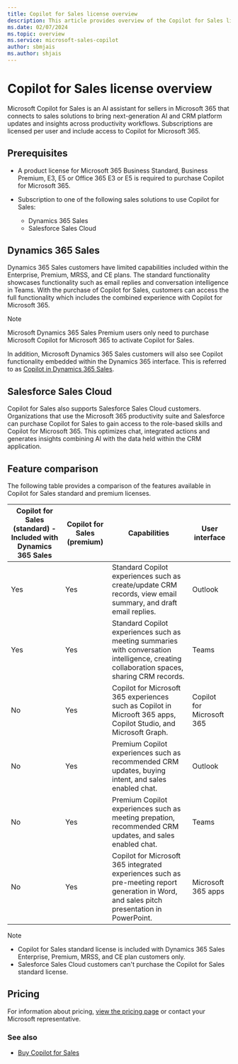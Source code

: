 ```yaml
---
title: Copilot for Sales license overview
description: This article provides overview of the Copilot for Sales license.
ms.date: 02/07/2024
ms.topic: overview
ms.service: microsoft-sales-copilot
author: sbmjais
ms.author: shjais
---
```


# Copilot for Sales license overview

Microsoft Copilot for Sales is an AI assistant for sellers in Microsoft 365 that connects to sales solutions to bring next-generation AI and CRM platform updates and insights across productivity workflows. Subscriptions are licensed per user and include access to Copilot for Microsoft 365.

## Prerequisites

- A product license for Microsoft 365 Business Standard, Business Premium, E3, E5 or Office 365 E3 or E5 is required to purchase Copilot for Microsoft 365. 

- Subscription to one of the following sales solutions to use Copilot for Sales:
  - Dynamics 365 Sales
  - Salesforce Sales Cloud

## Dynamics 365 Sales

Dynamics 365 Sales customers have limited capabilities included within the Enterprise, Premium, MRSS, and CE plans. The standard functionality showcases functionality such as email replies and conversation intelligence in Teams. With the purchase of Copilot for Sales, customers can access the full functionality which includes the combined experience with Copilot for Microsoft 365. 

> [!NOTE]
> Microsoft Dynamics 365 Sales Premium users only need to purchase Microsoft Copilot for Microsoft 365 to activate Copilot for Sales. 

In addition, Microsoft Dynamics 365 Sales customers will also see Copilot functionality embedded within the Dynamics 365 interface. This is referred to as [Copilot in Dynamics 365 Sales](/dynamics365/sales/copilot-overview). 

## Salesforce Sales Cloud

Copilot for Sales also supports Salesforce Sales Cloud customers. Organizations that use the Microsoft 365 productivity suite and Salesforce can purchase Copilot for Sales to gain access to the role-based skills and Copilot for Microsoft 365. This optimizes chat, integrated actions and generates insights combining AI with the data held within the CRM application.

## Feature comparison

The following table provides a comparison of the features available in Copilot for Sales standard and premium licenses.

|Copilot for Sales (standard) - Included with Dynamics 365 Sales|Copilot for Sales (premium)|Capabilities|User interface|
|---|---|---|---|
|Yes|Yes|Standard Copilot experiences such as create/update CRM records, view email summary, and draft email replies. |Outlook|
|Yes|Yes|Standard Copilot experiences such as meeting summaries with conversation intelligence, creating collaboration spaces, sharing CRM records. |Teams|
|No|Yes|Copilot for Microsoft 365 experiences such as Copilot in Microoft 365 apps, Copilot Studio, and Microsoft Graph. |Copilot for Microsoft 365|
|No|Yes|Premium Copilot experiences such as recommended CRM updates, buying intent, and sales enabled chat. |Outlook|
|No|Yes|Premium Copilot experiences such as meeting prepation, recommended CRM updates, and sales enabled chat. |Teams|
|No|Yes|Copilot for Microsoft 365 integrated experiences such as pre-meeting report generation in Word, and sales pitch presentation in PowerPoint. |Microsoft 365 apps|

> [!NOTE]
> - Copilot for Sales standard license is included with Dynamics 365 Sales Enterprise, Premium, MRSS, and CE plan customers only.
> - Salesforce Sales Cloud customers can't purchase the Copilot for Sales standard license.

## Pricing

For information about pricing, [view the pricing page](https://www.microsoft.com/ai/microsoft-sales-copilot#featuresandpricing) or contact your Microsoft representative.

### See also

- [Buy Copilot for Sales](buy-license.md)